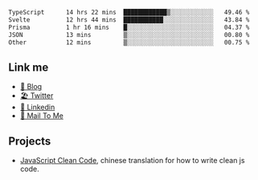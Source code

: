 <!--START_SECTION:waka-->

```txt
TypeScript      14 hrs 22 mins  ████████████▒░░░░░░░░░░░░   49.46 %
Svelte          12 hrs 44 mins  ███████████░░░░░░░░░░░░░░   43.84 %
Prisma          1 hr 16 mins    █░░░░░░░░░░░░░░░░░░░░░░░░   04.37 %
JSON            13 mins         ▒░░░░░░░░░░░░░░░░░░░░░░░░   00.80 %
Other           12 mins         ▒░░░░░░░░░░░░░░░░░░░░░░░░   00.75 %
```

<!--END_SECTION:waka-->

## Link me

- [📕 Blog](https://chris-yu.vercel.app/)
- [🏖️ Twitter](https://twitter.com/yuetong3yu)
- [🧳 Linkedin](https://www.linkedin.com/in/yuetong3yu)
- [📧 Mail To Me](mailto:yuetong3yu@gmail.com)


## Projects 

- [JavaScript Clean Code](https://js-clean-code-cn.vercel.app/), chinese translation for how to write clean js code.
